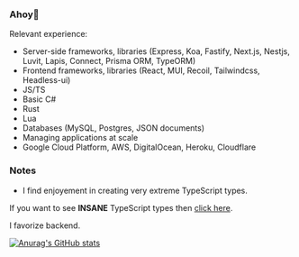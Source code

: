 ### Ahoy👋
Relevant experience: <br>
- Server-side frameworks, libraries (Express, Koa, Fastify, Next.js, Nestjs, Luvit, Lapis, Connect, Prisma ORM, TypeORM)
- Frontend frameworks, libraries (React, MUI, Recoil, Tailwindcss, Headless-ui)
- JS/TS
- Basic C#
- Rust
- Lua
- Databases (MySQL, Postgres, JSON documents)
- Managing applications at scale
- Google Cloud Platform, AWS, DigitalOcean, Heroku, Cloudflare
### Notes
- I find enjoyement in creating very extreme TypeScript types.

If you want to see **INSANE** TypeScript types then [click here](https://github.com/wowjeeez/fivem-kv/blob/master/server/core/database.ts). <br>

I favorize backend. <br>

[![Anurag's GitHub stats](https://github-readme-stats.vercel.app/api?username=wowjeeez&count_private=true&show_icons=true&theme=radical)](https://github.com/anuraghazra/github-readme-stats) <br>
